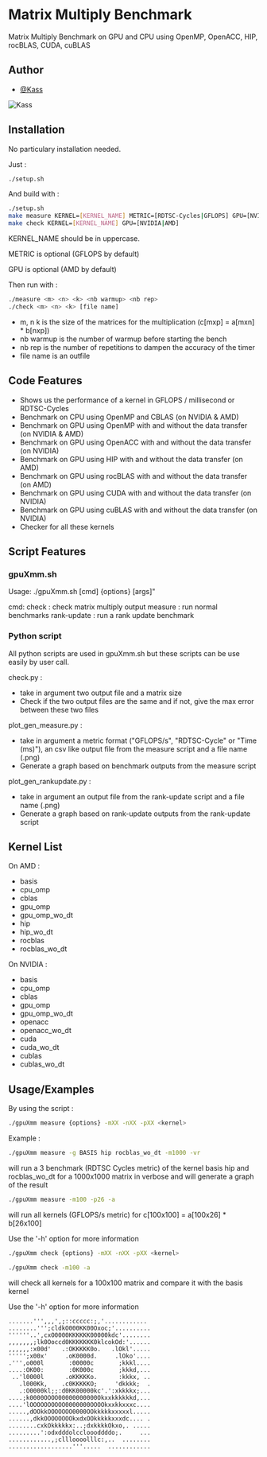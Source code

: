 
# Matrix Multiply Benchmark
Matrix Multiply Benchmark on GPU and CPU using OpenMP, OpenACC, HIP, rocBLAS, CUDA, cuBLAS


## Author

- [@Kass](https://www.github.com/Kassouley) 

![Kass](https://cdn.discordapp.com/attachments/705826516520665191/1116698582557397062/canvas100.png)


## Installation

No particulary installation needed.

Just :
```bash
./setup.sh
```

And build with :
```bash
./setup.sh
make measure KERNEL=[KERNEL_NAME] METRIC=[RDTSC-Cycles|GFLOPS] GPU=[NVIDIA|AMD]
make check KERNEL=[KERNEL_NAME] GPU=[NVIDIA|AMD]
```

KERNEL_NAME should be in uppercase.

METRIC is optional (GFLOPS by default)

GPU is optional (AMD by default)

Then run with :
```bash
./measure <m> <n> <k> <nb warmup> <nb rep>
./check <m> <n> <k> [file name]
```

- m, n k is the size of the matrices for the multiplication (c[mxp] = a[mxn] * b[nxp])
- nb warmup is the number of warmup before starting the bench
- nb rep is the number of repetitions to dampen the accuracy of the timer
- file name is an outfile
    
## Code Features

- Shows us the performance of a kernel in GFLOPS / millisecond or RDTSC-Cycles
- Benchmark on CPU using OpenMP and CBLAS (on NVIDIA & AMD)
- Benchmark on GPU using OpenMP with and without the data transfer (on NVIDIA & AMD)
- Benchmark on GPU using OpenACC with and without the data transfer (on NVIDIA)
- Benchmark on GPU using HIP with and without the data transfer (on AMD)
- Benchmark on GPU using rocBLAS with and without the data transfer (on AMD)
- Benchmark on GPU using CUDA with and without the data transfer (on NVIDIA)
- Benchmark on GPU using cuBLAS with and without the data transfer (on NVIDIA)
- Checker for all these kernels

## Script Features

### gpuXmm.sh

Usage: ./gpuXmm.sh [cmd] {options} [args]"

cmd:
    check       : check matrix multiply output
    measure     : run normal benchmarks
    rank-update : run a rank update benchmark

### Python script

All python scripts are used in gpuXmm.sh but these scripts can be use easily by user call.

check.py :
- take in argument two output file and a matrix size
- Check if the two output files are the same and if not, give the max error between these two files

plot_gen_measure.py :
- take in argument a metric format ("GFLOPS/s", "RDTSC-Cycle" or "Time (ms)"), an csv like output file from the measure script and a file name (.png)
- Generate a graph based on benchmark outputs from the measure script

plot_gen_rankupdate.py :
- take in argument an output file from the rank-update script and a file name (.png)
- Generate a graph based on rank-update outputs from the rank-update script


## Kernel List

On AMD :

- basis 
- cpu_omp 
- cblas 
- gpu_omp 
- gpu_omp_wo_dt 
- hip 
- hip_wo_dt 
- rocblas 
- rocblas_wo_dt

On NVIDIA :

- basis 
- cpu_omp 
- cblas 
- gpu_omp 
- gpu_omp_wo_dt 
- openacc 
- openacc_wo_dt 
- cuda 
- cuda_wo_dt 
- cublas
- cublas_wo_dt 


## Usage/Examples

By using the script :

```bash
./gpuXmm measure {options} -mXX -nXX -pXX <kernel>
```

Example :
```bash
./gpuXmm measure -g BASIS hip rocblas_wo_dt -m1000 -vr
```
will run a 3 benchmark (RDTSC Cycles metric) of the kernel basis hip and rocblas_wo_dt for a 1000x1000 matrix in verbose and will generate a graph of the result

```bash
./gpuXmm measure -m100 -p26 -a
```
will run all kernels (GFLOPS/s metric) for c[100x100] = a[100x26] * b[26x100]

Use the '-h' option for more information

```bash
./gpuXmm check {options} -mXX -nXX -pXX <kernel>
```
```bash
./gpuXmm check -m100 -a
```
will check all kernels for a 100x100 matrix and compare it with the basis kernel

Use the '-h' option for more information

```
.......''',,,',;::ccccc:;,'............ 
........''';cldkO000KK00Oxoc;'..........
''''''..',cxO0000KKKKKK00000kdc'........
,,,,,,,;lk0Ooccd0KKKKKKK0klcokOd:'......
,,,,,,:x00d'   .:OKKKKK0o.   .lOkl'.....
''''';x00x'     .oK0000d.     .lOko'....
.''',o000l       :00000c       ;kkkl....
....:OK00:       :0K000c       ;kkkd,...
 ..'l0000l      .oKKKKKo.      :kkkx, ..
   .l000Kk,    .c0KKKKKO;     'dkkkk;  .
   .:O0000kl;;:d0KK00000kc'.':xkkkkx;...
....;k0000OOOO00000000000Okxxkkkkkkd,...
....'lOOOOOOOOOO0000000OOOOkxxkkxxxc....
.....,dOOkkOOOOOOO0000OOkkkkkxxxxxl.....
......,dkkOOOOOOOOkxdxOOkkkkkxxxdc.... .
........cxkOkkkkkx:..;dxkkkkOkxo,. .....
.........':odxdddolccloooddddo;.     ...  
............,;cllloooolllc:,..  ........        
..................'''.....  ............        
```